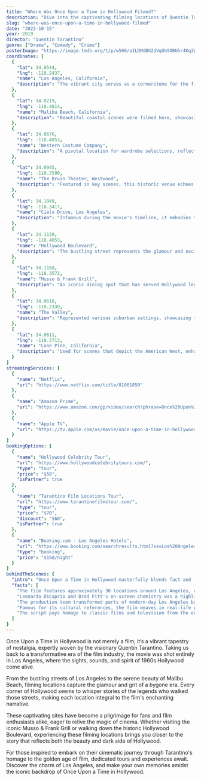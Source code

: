 ```yaml
---
title: "Where Was Once Upon a Time in Hollywood Filmed?"
description: "Dive into the captivating filming locations of Quentin Tarantino's Once Upon a Time in Hollywood, a nostalgic journey through 1960s Los Angeles."
slug: "where-was-once-upon-a-time-in-hollywood-filmed"
date: "2023-10-15"
year: 2019
director: "Quentin Tarantino"
genre: ["Drama", "Comedy", "Crime"]
posterImage: "https://image.tmdb.org/t/p/w500/aILDMdBG2dVqObSOBUhr4Kq3WOn.jpg"
coordinates: [
  { 
    "lat": 34.0544, 
    "lng": -118.2437, 
    "name": "Los Angeles, California", 
    "description": "The vibrant city serves as a cornerstone for the film, representing the heart of Hollywood's golden age."
  },
  { 
    "lat": 34.0219, 
    "lng": -118.4814, 
    "name": "Malibu Beach, California", 
    "description": "Beautiful coastal scenes were filmed here, showcasing the stunning Pacific Ocean views of the era."
  },
  { 
    "lat": 34.0676, 
    "lng": -118.4053, 
    "name": "Western Costume Company", 
    "description": "A pivotal location for wardrobe selections, reflecting the authentic styles of the 1969 Hollywood scene."
  },
  { 
    "lat": 34.0945, 
    "lng": -118.3590, 
    "name": "The Bruin Theater, Westwood", 
    "description": "Featured in key scenes, this historic venue echoes the cinematic culture of the time."
  },
  { 
    "lat": 34.1049, 
    "lng": -118.3417, 
    "name": "Cielo Drive, Los Angeles", 
    "description": "Infamous during the movie's timeline, it embodies the dark undercurrents of Hollywood's history."
  },
  { 
    "lat": 34.1130, 
    "lng": -118.4053, 
    "name": "Hollywood Boulevard", 
    "description": "The bustling street represents the glamour and excitement of Hollywood and its star-studded past."
  },
  { 
    "lat": 34.1158, 
    "lng": -118.3572, 
    "name": "Musso & Frank Grill", 
    "description": "An iconic dining spot that has served Hollywood legends, it's a nod to the classic eatery culture."
  },
  { 
    "lat": 34.0618, 
    "lng": -118.2339, 
    "name": "The Valley", 
    "description": "Represented various suburban settings, showcasing the contrasting lifestyles in 60s Los Angeles."
  },
  { 
    "lat": 34.0611, 
    "lng": -118.3713, 
    "name": "Lone Pine, California", 
    "description": "Used for scenes that depict the American West, enhancing the film's nostalgic style."
  }
]
streamingServices: [
  {
    "name": "Netflix",
    "url": "https://www.netflix.com/title/81001850"
  },
  {
    "name": "Amazon Prime",
    "url": "https://www.amazon.com/gp/video/search?phrase=Once%20Upon%20a%20Time%20in%20Hollywood"
  },
  {
    "name": "Apple TV",
    "url": "https://tv.apple.com/us/movie/once-upon-a-time-in-hollywood/umc.cmc.4rb0byh2owm9lp"
  }
]
bookingOptions: [
  {
    "name": "Hollywood Celebrity Tour",
    "url": "https://www.hollywoodcelebritytours.com/",
    "type": "tour",
    "price": "$50",
    "isPartner": true
  },
  {
    "name": "Tarantino Film Locations Tour",
    "url": "https://www.tarantinofilmstour.com/",
    "type": "tour",
    "price": "$70",
    "discount": "$60",
    "isPartner": true
  },
  {
    "name": "Booking.com - Los Angeles Hotels",
    "url": "https://www.booking.com/searchresults.html?ss=Los%20Angeles",
    "type": "booking",
    "price": "$150/night"
  }
]
behindTheScenes: {
  "intro": "Once Upon a Time in Hollywood masterfully blends fact and fiction, offering viewers a nostalgic glimpse into a pivotal time in the film industry. The movie's stunning cinematography and masterful storytelling are vividly brought to life through a homage to iconic locations across Los Angeles.",
  "facts": [
    "The film features approximately 30 locations around Los Angeles, capturing the essence of the 1960s entertainment scene.",
    "Leonardo DiCaprio and Brad Pitt's on-screen chemistry was a highlight, building on their shared experiences in the industry.",
    "The production team transformed parts of modern-day Los Angeles back into the 1969 version of Hollywood, complete with period-specific details.",
    "Famous for its cultural references, the film weaves in real-life personalities and events, grounding its narrative in history.",
    "The script pays homage to classic films and television from the era, reflecting Quentin Tarantino's love for cinema."
  ]
}
---
```


<OnceUponATimeInHollywoodGuide />

Once Upon a Time in Hollywood is not merely a film; it’s a vibrant tapestry of nostalgia, expertly woven by the visionary Quentin Tarantino. Taking us back to a transformative era of the film industry, the movie was shot entirely in Los Angeles, where the sights, sounds, and spirit of 1960s Hollywood come alive.

From the bustling streets of Los Angeles to the serene beauty of Malibu Beach, filming locations capture the glamour and grit of a bygone era. Every corner of Hollywood seems to whisper stories of the legends who walked those streets, making each location integral to the film's enchanting narrative.

These captivating sites have become a pilgrimage for fans and film enthusiasts alike, eager to relive the magic of cinema. Whether visiting the iconic Musso & Frank Grill or walking down the historic Hollywood Boulevard, experiencing these filming locations brings you closer to the story that reflects both the beauty and dark side of Hollywood.

For those inspired to embark on their cinematic journey through Tarantino's homage to the golden age of film, dedicated tours and experiences await. Discover the charm of Los Angeles, and make your own memories amidst the iconic backdrop of Once Upon a Time in Hollywood.